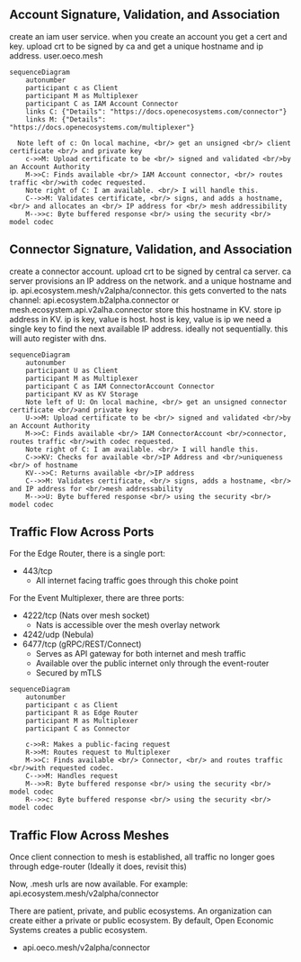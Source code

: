 ## Account Signature, Validation, and Association

create an iam user service. when you create an account you get a cert and key. upload crt to be signed by ca and get a unique hostname and ip address. user.oeco.mesh

```mermaid
sequenceDiagram
    autonumber
    participant c as Client
    participant M as Multiplexer
    participant C as IAM Account Connector
    links C: {"Details": "https://docs.openecosystems.com/connector"}
    links M: {"Details": "https://docs.openecosystems.com/multiplexer"}

  Note left of c: On local machine, <br/> get an unsigned <br/> client certificate <br/> and private key
    c->>M: Upload certificate to be <br/> signed and validated <br/>by an Account Authority
    M->>C: Finds available <br/> IAM Account connector, <br/> routes traffic <br/>with codec requested.
    Note right of C: I am available. <br/> I will handle this.
    C-->>M: Validates certificate, <br/> signs, and adds a hostname, <br/> and allocates an <br/> IP address for <br/> mesh addressibility
    M-->>c: Byte buffered response <br/> using the security <br/> model codec
```

## Connector Signature, Validation, and Association

create a connector account. upload crt to be signed by central ca server. ca server provisions an IP address on the network. and a unique hostname and ip. api.ecosystem.mesh/v2alpha/connector. this gets converted to the nats channel: api.ecosystem.b2alpha.connector or mesh.ecosystem.api.v2alha.connector
store this hostname in KV. store ip address in KV. ip is key, value is host. host is key, value is ip
we need a single key to find the next available IP address. ideally not sequentially.
this will auto register with dns.

```mermaid
sequenceDiagram
    autonumber
    participant U as Client
    participant M as Multiplexer
    participant C as IAM ConnectorAccount Connector
    participant KV as KV Storage
    Note left of U: On local machine, <br/> get an unsigned connector certificate <br/>and private key
    U->>M: Upload certificate to be <br/> signed and validated <br/>by an Account Authority
    M->>C: Finds available <br/> IAM ConnectorAccount <br/>connector, routes traffic <br/>with codec requested.
    Note right of C: I am available. <br/> I will handle this.
    C->>KV: Checks for available <br/>IP Address and <br/>uniqueness <br/> of hostname
    KV-->>C: Returns available <br/>IP address
    C-->>M: Validates certificate, <br/> signs, adds a hostname, <br/> and IP address for <br/>mesh addressability
    M-->>U: Byte buffered response <br/> using the security <br/> model codec
```

## Traffic Flow Across Ports

For the Edge Router, there is a single port:

-   443/tcp
    -   All internet facing traffic goes through this choke point

For the Event Multiplexer, there are three ports:

-   4222/tcp (Nats over mesh socket)
    -   Nats is accessible over the mesh overlay network
-   4242/udp (Nebula)
-   6477/tcp (gRPC/REST/Connect)
    -   Serves as API gateway for both internet and mesh traffic
    -   Available over the public internet only through the event-router
    -   Secured by mTLS

```mermaid
sequenceDiagram
    autonumber
    participant c as Client
    participant R as Edge Router
    participant M as Multiplexer
    participant C as Connector

    c->>R: Makes a public-facing request
    R->>M: Routes request to Multiplexer
    M->>C: Finds available <br/> Connector, <br/> and routes traffic <br/>with requested codec.
    C-->>M: Handles request
    M-->>R: Byte buffered response <br/> using the security <br/> model codec
    R-->>c: Byte buffered response <br/> using the security <br/> model codec

```

## Traffic Flow Across Meshes

Once client connection to mesh is established, all traffic no longer goes through edge-router (Ideally it does, revisit this)

Now, .mesh urls are now available. For example: api.ecosystem.mesh/v2alpha/connector

There are patient, private, and public ecosystems.
An organization can create either a private or public ecosystem.
By default, Open Economic Systems creates a public ecosystem.

-   api.oeco.mesh/v2alpha/connector
